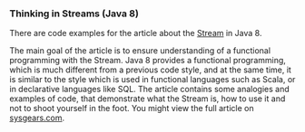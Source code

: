 ### Thinking in Streams (Java 8)

There are code examples for the article about the <a target="_blank" href="http://docs.oracle.com/javase/8/docs/api/java/util/stream/Stream.html">Stream</a> in Java 8.

The main goal of the article is to ensure understanding of a functional programming with the Stream. 
Java 8 provides a functional programming, which is much different from a previous code style, 
and at the same time, it is similar to the style which is used in functional languages such as Scala, 
or in declarative languages like SQL. The article contains some analogies and examples of code, 
that demonstrate what the Stream is, how to use it and not to shoot yourself in the foot. 
You might view the full article on <a target="_blank" href="https://sysgears.com/articles/thinking-in-java-8-stream/">sysgears.com</a>.